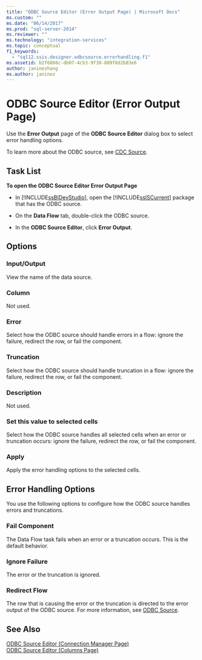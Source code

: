 ```yaml
---
title: "ODBC Source Editor (Error Output Page) | Microsoft Docs"
ms.custom: ""
ms.date: "06/14/2017"
ms.prod: "sql-server-2014"
ms.reviewer: ""
ms.technology: "integration-services"
ms.topic: conceptual
f1_keywords: 
  - "sql12.ssis.designer.odbcsource.errorhandling.f1"
ms.assetid: b2f6866c-db07-4cb3-9f38-889f8d2b03e6
author: janinezhang
ms.author: janinez
---
```

# ODBC Source Editor (Error Output Page)
  Use the **Error Output** page of the **ODBC Source Editor** dialog box to select error handling options.  
  
 To learn more about the ODBC source, see [CDC Source](data-flow/cdc-source.md).  
  
## Task List  
 **To open the ODBC Source Editor Error Output Page**  
  
-   In [!INCLUDE[ssBIDevStudio](../includes/ssbidevstudio-md.md)], open the [!INCLUDE[ssISCurrent](../includes/ssiscurrent-md.md)] package that has the ODBC source.  
  
-   On the **Data Flow** tab, double-click the ODBC source.  
  
-   In the **ODBC Source Editor**, click **Error Output**.  
  
## Options  
  
### Input/Output  
 View the name of the data source.  
  
### Column  
 Not used.  
  
### Error  
 Select how the ODBC source should handle errors in a flow: ignore the failure, redirect the row, or fail the component.  
  
### Truncation  
 Select how the ODBC source should handle truncation in a flow: ignore the failure, redirect the row, or fail the component.  
  
### Description  
 Not used.  
  
### Set this value to selected cells  
 Select how the ODBC source handles all selected cells when an error or truncation occurs: ignore the failure, redirect the row, or fail the component.  
  
### Apply  
 Apply the error handling options to the selected cells.  
  
## Error Handling Options  
 You use the following options to configure how the ODBC source handles errors and truncations.  
  
### Fail Component  
 The Data Flow task fails when an error or a truncation occurs. This is the default behavior.  
  
### Ignore Failure  
 The error or the truncation is ignored.  
  
### Redirect Flow  
 The row that is causing the error or the truncation is directed to the error output of the ODBC source. For more information, see [ODBC Source](data-flow/odbc-source.md).  
  
## See Also  
 [ODBC Source Editor &#40;Connection Manager Page&#41;](../../2014/integration-services/odbc-source-editor-connection-manager-page.md)   
 [ODBC Source Editor &#40;Columns Page&#41;](../../2014/integration-services/odbc-source-editor-columns-page.md)  
  
  

